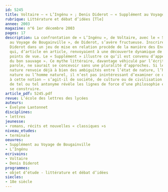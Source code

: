 ```yaml
---
id: 5245
title: Voltaire – « L’Ingénu » ; Denis Diderot – « Supplément au Voyage de Bougainville »
rubrique: Littérature et débat d’idées [Tle]
annee: 2003
magazine: n°6 1er décembre 2003
pages: 17
description: La confrontation de « L’Ingénu », de Voltaire, avec le « Supplément
  au Voyage de Bougainville », de Diderot, s’avère fructueuse. Inscrire le texte de
  Diderot dans un jeu de mise en relation procède de la manière des Encyclopédistes
  qui, d’article en article, renvoyaient à une découverte dynamique de différents
  points de vue. Le « Supplément » illustre ce qu’il est convenu d’appeler le « mythe
  du bon sauvage ». Ce mythe littéraire, davantage véhiculé par l’écrit que par la
  parole, ne saurait se concevoir sans une pluralité d’approches. Si le concept de
  nature renvoie déjà à bien des ambiguïtés entre l’état de nature, l’homme de la
  nature ou l’homme naturel, il n’est pas inintéressant d’examiner ce que chacun oppose
  à cette notion – s’agit-il de société, de culture ou de civilisation ? Le choix
  de tel ou tel antonyme révèle les lignes de force d’une philosophie en train de
  se construire.
article_pdf: 5245.pdf
revue: L’école des lettres des lycées
auteurs:
- Évelyne Lantonnet
disciplines:
- lettres
jeunesse:
- romans, récits et nouvelles « classiques »s
niveau_etudes:
- terminale
oeuvres:
- Supplément au Voyage de Bougainville
- L’Ingénu
ecrivains:
- Voltaire
- Denis Diderot
programmes:
- objet d’étude - littérature et débat d’idées
siecles:
- 18e siècle
---
```

